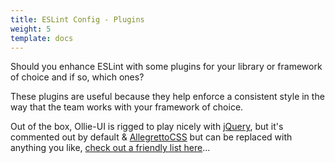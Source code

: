 ```yaml
---
title: ESLint Config - Plugins
weight: 5
template: docs
---
```


Should you enhance ESLint with some plugins for your library or framework of choice and if so, which ones?

These plugins are useful because they help enforce a consistent style in the way that the team works with your framework
of choice.

Out of the box, Ollie-UI is rigged to play nicely with [jQuery](), but it's commented out by default & [AllegrettoCSS]()
but can be replaced with anything you like, [check out a friendly list here]()...
